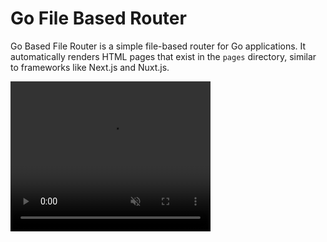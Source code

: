 # Go File Based Router

Go Based File Router is a simple file-based router for Go applications. It automatically renders HTML pages that exist in the `pages` directory, similar to frameworks like Next.js and Nuxt.js.

<video width="320" height="240" autoplay loop muted>
  <source src="./public/video.mp4" type="video/mp4">
</video>

